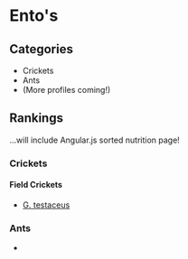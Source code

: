 Ento's
======

## Categories

* Crickets
* Ants
* (More profiles coming!)

## Rankings

...will include Angular.js sorted nutrition page!




### Crickets 

#### Field Crickets
* [G. testaceus](Crickets/G.testaceus.md)



### Ants

*
